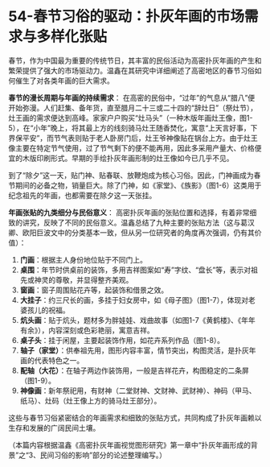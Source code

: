 # 54-春节习俗的驱动：扑灰年画的市场需求与多样化张贴

春节，作为中国最为重要的传统节日，其丰富的民俗活动为高密扑灰年画的产生和繁荣提供了强大的市场驱动力。温鑫在其研究中详细阐述了高密地区的春节习俗如何催生了对各类年画的巨大需求。

**春节的漫长周期与年画的持续需求**：
在高密的民俗中，“过年”的气息从“腊八”便开始弥漫。人们赶集、备年货，直至腊月二十三或二十四的“辞灶日”（祭灶节），灶王画的需求便达到高峰。家家户户购买“灶马头”（一种木版年画灶王像，图1-5），在“小年”晚上，将其最上方的线刻骑马灶王随香焚化，寓意“上天言好事，下界保平安”，而节气表则贴于老人卧房门后，灶王爷神像贴在锅台上方。由于灶王像主要在特定节气使用，过了节气剩下的便不能再用，因此多采用产量大、价格便宜的木版印刷形式。早期的手绘扑灰年画形制的灶王像如今已几乎不见。

到了“除夕”这一天，贴门神、贴春联、放鞭炮成为核心习俗。因此，门神画成为春节期间的必备之物，销量巨大。除了门神，如《家堂》、《族影》（图1-6）这类用于纪念祖先的年画，也都需要在除夕这一天张挂。

**年画张贴的九类细分与民俗意义**：
高密扑灰年画的张贴位置和选择，有着非常细致的讲究，反映了不同的民俗意义。温鑫总结了九种主要的张贴方法（这与葛汉卿、欧阳巨波文中的分类基本一致，但从另一位研究者的角度再次强调，仍有其价值）：
1.  **门画**：根据主人身份地位贴于不同门上。
2.  **桌围**：年节时供桌前的装饰，多用吉祥图案如“寿”字纹、“盘长”等，表示对祖先或神灵的尊敬，并显得整齐美观。
3.  **窗画**：窗子周围贴花卉等，起装饰和借景之效。
4.  **大挂子**：约三尺长的画，多挂于妇女房中，如《母子图》（图1-7），体现对老婆孩儿的祝福。
5.  **炕头画**：贴于炕头，题材多为胖娃娃、戏曲故事（如图1-7《黄鹤楼》、《年年有余》），内容深刻或色彩艳丽，寓意吉祥。
6.  **桌子头**：挂于闲屋，主要起装饰作用，如花卉系列作品（图1-8）。
7.  **轴子（家堂）**：供奉祖先用，图形内容丰富，情节突出，构图灵活，是扑灰年画的代表特色之一。
8.  **配轴（大花）**：在轴子两边作装饰用，一般是吉祥花卉，构图稳定的二条屏（图1-9）。
9.  **神像画**：新年祭祀用，有财神（二堂财神、文财神、武财神）、神码（甲马、纸马）、灶码（灶王像上方的骑马灶王部分）。

这些与春节习俗紧密结合的年画需求和细致的张贴方式，共同构成了扑灰年画赖以生存和发展的广阔民间土壤。

（本篇内容根据温鑫《高密扑灰年画视觉图形研究》第一章中“扑灰年画形成的背景”之“3、民间习俗的影响”部分的论述整理编写。）
